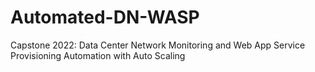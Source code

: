 # Automated-DN-WASP
Capstone 2022: Data Center Network Monitoring and Web App Service Provisioning Automation with Auto Scaling
